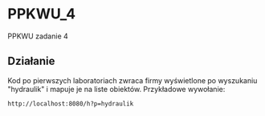 # PPKWU_4
PPKWU zadanie 4
## Działanie
Kod po pierwszych laboratoriach zwraca firmy wyświetlone po wyszukaniu "hydraulik" i mapuje je na liste obiektów.
Przykładowe wywołanie:
```
http://localhost:8080/h?p=hydraulik
```
